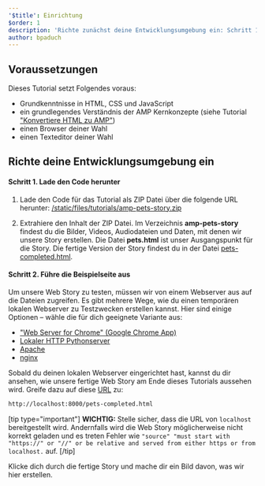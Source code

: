 ```yaml
---
'$title': Einrichtung
$order: 1
description: 'Richte zunächst deine Entwicklungsumgebung ein: Schritt 1. Lade den Code herunter. Lade den Beispielcode für das Tutorial entweder als ZIP Datei oder über git herunter …'
author: bpaduch
---
```


## Voraussetzungen

Dieses Tutorial setzt Folgendes voraus:

- Grundkenntnisse in HTML, CSS und JavaScript
- ein grundlegendes Verständnis der AMP Kernkonzepte (siehe Tutorial ["Konvertiere HTML zu AMP"](../../../../documentation/guides-and-tutorials/start/converting/index.md?format=websites))
- einen Browser deiner Wahl
- einen Texteditor deiner Wahl

## Richte deine Entwicklungsumgebung ein

#### Schritt 1. Lade den Code herunter

1. Lade den Code für das Tutorial als ZIP Datei über die folgende URL herunter: <a href="/static/files/tutorials/amp-pets-story.zip">/static/files/tutorials/amp-pets-story.zip</a>

2. Extrahiere den Inhalt der ZIP Datei. Im Verzeichnis **amp-pets-story** findest du die Bilder, Videos, Audiodateien und Daten, mit denen wir unsere Story erstellen. Die Datei **pets.html** ist unser Ausgangspunkt für die Story. Die fertige Version der Story findest du in der Datei [pets-completed.html](https://github.com/ampproject/amp.dev/blob/legacy-master/tutorial_source/amp-pets-story/pets-completed.html).

#### Schritt 2. Führe die Beispielseite aus

Um unsere Web Story zu testen, müssen wir von einem Webserver aus auf die Dateien zugreifen. Es gibt mehrere Wege, wie du einen temporären lokalen Webserver zu Testzwecken erstellen kannst. Hier sind einige Optionen – wähle die für dich geeignete Variante aus:

- ["Web Server for Chrome" (Google Chrome App)](https://chrome.google.com/webstore/detail/web-server-for-chrome/ofhbbkphhbklhfoeikjpcbhemlocgigb)
- [Lokaler HTTP Pythonserver](https://developer.mozilla.org/en-US/docs/Learn/Common_questions/set_up_a_local_testing_server#Running_a_simple_local_HTTP_server)
- [Apache](https://httpd.apache.org/docs/2.4/getting-started.html)
- [nginx](http://nginx.org/)

Sobald du deinen lokalen Webserver eingerichtet hast, kannst du dir ansehen, wie unsere fertige Web Story am Ende dieses Tutorials aussehen wird. Greife dazu auf diese <a href="http://localhost:8000/pets-completed.html">URL</a> zu:

```html
http://localhost:8000/pets-completed.html
```

[tip type="important"] **WICHTIG:** Stelle sicher, dass die URL von `localhost` bereitgestellt wird. Andernfalls wird die Web Story möglicherweise nicht korrekt geladen und es treten Fehler wie `"source" "must start with "https://" or "//" or be relative and served from either https or from localhost.` auf. [/tip]

Klicke dich durch die fertige Story und mache dir ein Bild davon, was wir hier erstellen.
